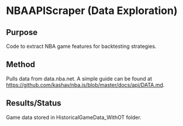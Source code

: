 # NBAAPIScraper (Data Exploration)

## Purpose
Code to extract NBA game features for backtesting strategies.

## Method
Pulls data from data.nba.net. A simple guide can be found at
https://github.com/kashav/nba.js/blob/master/docs/api/DATA.md.

## Results/Status
Game data stored in HistoricalGameData_WithOT folder.
